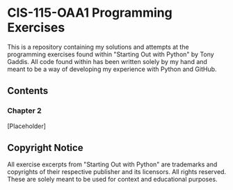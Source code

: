 # CIS-115-OAA1 Programming Exercises

This is a repository containing my solutions and attempts at the
programming exercises found within "Starting Out with Python" by Tony
Gaddis. All code found within has been written solely by my hand and meant
to be a way of developing my experience with Python and GitHub.

## Contents

### Chapter 2
[Placeholder]

## Copyright Notice

All exercise excerpts from "Starting Out with Python" are trademarks and
copyrights of their respective publisher and its licensors. All rights
reserved. These are solely meant to be used for context and educational
purposes.
